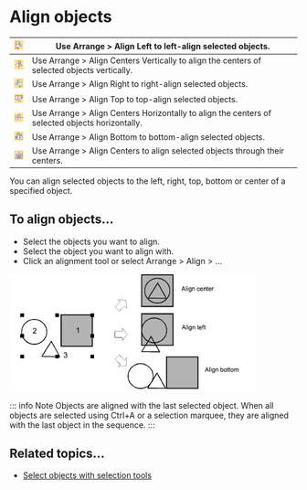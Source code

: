 # Align objects

| ![AlignLeft.png](assets/AlignLeft.png)                               | Use Arrange > Align Left to left-align selected objects.                                        |
| -------------------------------------------------------------------- | ----------------------------------------------------------------------------------------------- |
| ![AlignCentersVertically.png](assets/AlignCentersVertically.png)     | Use Arrange > Align Centers Vertically to align the centers of selected objects vertically.     |
| ![AlignRight.png](assets/AlignRight.png)                             | Use Arrange > Align Right to right-align selected objects.                                      |
| ![AlignTop.png](assets/AlignTop.png)                                 | Use Arrange > Align Top to top-align selected objects.                                          |
| ![AlignCentersHorizontally.png](assets/AlignCentersHorizontally.png) | Use Arrange > Align Centers Horizontally to align the centers of selected objects horizontally. |
| ![AlignBottom.png](assets/AlignBottom.png)                           | Use Arrange > Align Bottom to bottom-align selected objects.                                    |
| ![AlignCenters.png](assets/AlignCenters.png)                         | Use Arrange > Align Centers to align selected objects through their centers.                    |

You can align selected objects to the left, right, top, bottom or center of a specified object.

## To align objects...

- Select the objects you want to align.
- Select the object you want to align with.
- Click an alignment tool or select Arrange > Align > ...

![transform00010.png](assets/transform00010.png)

::: info Note
Objects are aligned with the last selected object. When all objects are selected using Ctrl+A or a selection marquee, they are aligned with the last object in the sequence.
:::

## Related topics...

- [Select objects with selection tools](../../Basics/basics/Select_objects_with_selection_tools)
